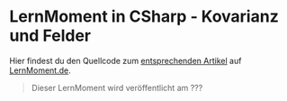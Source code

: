# LernMoment in CSharp - Kovarianz und Felder

Hier findest du den Quellcode zum [entsprechenden Artikel](http://www.lernmoment.de/csharp-programmieren/kovariante-felder/) auf [LernMoment.de](http://www.lernmoment.de).

> Dieser LernMoment wird veröffentlicht am ???

